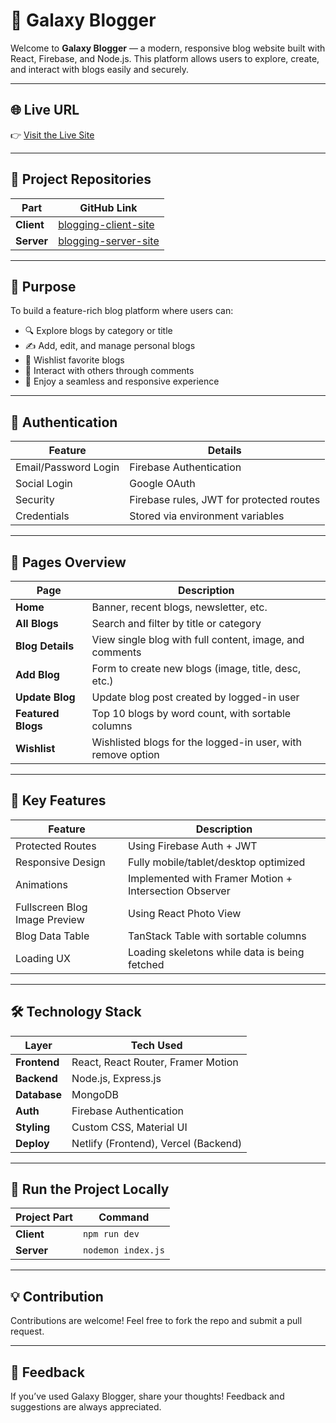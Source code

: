 # 🚀 Galaxy Blogger

Welcome to **Galaxy Blogger** — a modern, responsive blog website built with React, Firebase, and Node.js. This platform allows users to explore, create, and interact with blogs easily and securely.

---

## 🌐 Live URL

👉 [Visit the Live Site](https://thriving-melomakarona-dcc8b4.netlify.app)

---

## 📁 Project Repositories

| Part         | GitHub Link                                                     |
|--------------|------------------------------------------------------------------|
| **Client**   | [blogging-client-site](https://github.com/wptasmina/blogging-client-site) |
| **Server**   | [blogging-server-site](https://github.com/wptasmina/blogging-server-site) |

---

## 🌟 Purpose

To build a feature-rich blog platform where users can:

- 🔍 Explore blogs by category or title  
- ✍️ Add, edit, and manage personal blogs  
- 📌 Wishlist favorite blogs  
- 💬 Interact with others through comments  
- 📱 Enjoy a seamless and responsive experience

---

## 🔐 Authentication

| Feature               | Details                                      |
|----------------------|----------------------------------------------|
| Email/Password Login | Firebase Authentication                      |
| Social Login         | Google OAuth                                  |
| Security             | Firebase rules, JWT for protected routes     |
| Credentials          | Stored via environment variables             |

---

## 📄 Pages Overview

| Page                | Description                                                                 |
|---------------------|------------------------------------------------------------------------------|
| **Home**            | Banner, recent blogs, newsletter, etc.                                      |
| **All Blogs**       | Search and filter by title or category                                      |
| **Blog Details**    | View single blog with full content, image, and comments                     |
| **Add Blog**        | Form to create new blogs (image, title, desc, etc.)                         |
| **Update Blog**     | Update blog post created by logged-in user                                  |
| **Featured Blogs**  | Top 10 blogs by word count, with sortable columns                           |
| **Wishlist**        | Wishlisted blogs for the logged-in user, with remove option                 |

---

## 🧩 Key Features

| Feature                             | Description                                                                 |
|-------------------------------------|-----------------------------------------------------------------------------|
| Protected Routes                    | Using Firebase Auth + JWT                                                   |
| Responsive Design                   | Fully mobile/tablet/desktop optimized                                       |
| Animations                          | Implemented with Framer Motion + Intersection Observer                      |
| Fullscreen Blog Image Preview       | Using React Photo View                                                      |
| Blog Data Table                     | TanStack Table with sortable columns                                        |
| Loading UX                          | Loading skeletons while data is being fetched                               |

---

## 🛠️ Technology Stack

| Layer        | Tech Used                        |
|--------------|----------------------------------|
| **Frontend** | React, React Router, Framer Motion |
| **Backend**  | Node.js, Express.js              |
| **Database** | MongoDB                          |
| **Auth**     | Firebase Authentication          |
| **Styling**  | Custom CSS, Material UI          |
| **Deploy**   | Netlify (Frontend), Vercel (Backend) |

---

## 🧪 Run the Project Locally

| Project Part | Command              |
|--------------|----------------------|
| **Client**   | `npm run dev`        |
| **Server**   | `nodemon index.js`   |

---

## 💡 Contribution

Contributions are welcome! Feel free to fork the repo and submit a pull request.

---

## 📩 Feedback

If you’ve used Galaxy Blogger, share your thoughts! Feedback and suggestions are always appreciated.

